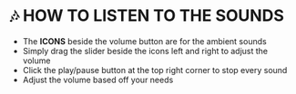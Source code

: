 # 🎶 HOW TO LISTEN TO THE SOUNDS
- The **ICONS** beside the volume button are for the ambient sounds
- Simply drag the slider beside the icons left and right to adjust the volume
- Click the play/pause button at the top right corner to stop every sound
- Adjust the volume based off your needs 
